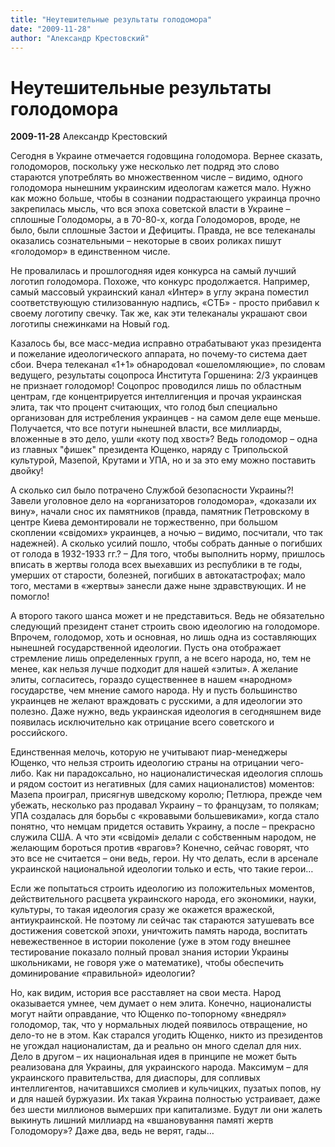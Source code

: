 ```yaml
---
title: "Неутешительные результаты голодомора"
date: "2009-11-28"
author: "Александр Крестовский"
---
```


# Неутешительные результаты голодомора

**2009-11-28** Александр Крестовский

Сегодня в Украине отмечается годовщина голодомора. Вернее сказать, голодоморов, поскольку уже несколько лет подряд это слово стараются употреблять во множественном числе – видимо, одного голодомора нынешним украинским идеологам кажется мало. Нужно как можно больше, чтобы в сознании подрастающего украинца прочно закрепилась мысль, что вся эпоха советской власти в Украине – сплошные Голодоморы, а в 70-80-х, когда Голодоморов, вроде, не было, были сплошные Застои и Дефициты. Правда, не все телеканалы оказались сознательными – некоторые в своих роликах пишут «голодомор» в единственном числе.

Не провалилась и прошлогодняя идея конкурса на самый лучший логотип голодомора. Похоже, что конкурс продолжается. Например, самый массовый украинский канал «Интер» в углу экрана поместил соответствующую стилизованную надпись, «СТБ» - просто прибавил к своему логотипу свечку. Так же, как эти  телеканалы украшают свои логотипы снежинками на Новый год.

Казалось бы, все масс-медиа исправно отрабатывают указ президента и пожелание идеологического аппарата, но почему-то система дает сбои. Вчера телеканал «1+1» обнародовал «ошеломляющие», по словам ведущего, результаты соцопроса Института Горшенина: 2/3 украинцев не признает голодомор! Соцопрос проводился лишь по областным центрам, где концентрируется интеллигенция и прочая украинская элита, так что процент считающих, что голод был специально организован для истребления украинцев - на самом деле еще меньше. Получается, что все потуги нынешней власти, все миллиарды, вложенные в это дело, ушли «коту под хвост»? Ведь голодомор – одна из главных "фишек" президента Ющенко, наряду с Трипольской культурой, Мазепой, Крутами и УПА, но и за это ему можно поставить двойку!

А сколько сил было потрачено Службой безопасности Украины?! Завели уголовное дело на «организаторов голодомора», «доказали их вину», начали снос их памятников (правда, памятник Петровскому в центре Киева демонтировали не торжественно, при большом скоплении «свідомих» украинцев, а ночью – видимо, посчитали, что так надежней). А сколько усилий пошло, чтобы собрать данные о погибших от голода в 1932-1933 гг.? – Для того, чтобы выполнить норму, пришлось вписать в жертвы голода всех выехавших из республики в те годы, умерших от старости, болезней, погибших в автокатастрофах; мало того, местами в «жертвы» занесли даже ныне здравствующих. И не помогло!

А второго такого шанса может и не представиться. Ведь не обязательно следующий президент станет строить свою идеологию на голодоморе. Впрочем, голодомор, хоть и основная, но лишь одна из составляющих нынешней государственной идеологии. Пусть она отображает стремление лишь определенных групп, а не всего народа, но, тем не менее, как нельзя лучше подходит для нашей «элиты». А желание элиты, согласитесь, гораздо существеннее в нашем «народном» государстве, чем мнение самого народа. Ну и пусть большинство украинцев не желают враждовать с русскими, а для идеологии это полезно. Даже нужно, ведь украинская идеология в сегодняшнем виде появилась исключительно как отрицание всего советского и российского.

Единственная мелочь, которую не учитывают пиар-менеджеры Ющенко, что нельзя строить идеологию страны на отрицании чего-либо. Как ни парадоксально, но националистическая идеология сплошь и рядом состоит из негативных (для самих националистов) моментов: Мазепа проиграл, присягнув шведскому королю; Петлюра, прежде чем убежать, несколько раз продавал Украину – то французам, то полякам; УПА создалась для борьбы с «кровавыми большевиками», когда стало понятно, что немцам придется оставить Украину, а после – прекрасно служила США. А что эти «свідомі» делали с собственным народом, не желающим бороться против «врагов»? Конечно, сейчас говорят, что это все не считается – они ведь, герои. Ну что делать, если в арсенале украинской национальной идеологии только и есть, что такие герои…

Если же попытаться строить идеологию из положительных моментов, действительного расцвета украинского народа, его экономики, науки, культуры, то такая идеология сразу же окажется вражеской, антиукраинской. Не поэтому ли сейчас так стараются затушевать все достижения советской эпохи, уничтожить память народа, воспитать невежественное в истории поколение (уже в этом году внешнее тестирование показало полный провал знания истории Украины школьниками, не говоря уже о математике), чтобы обеспечить доминирование «правильной» идеологии?

Но, как видим, история все расставляет на свои места. Народ оказывается умнее, чем думает о нем элита. Конечно, националисты могут найти оправдание, что Ющенко по-топорному «внедрял» голодомор, так, что у нормальных людей появилось отвращение, но дело-то не в этом. Как старался угодить Ющенко, никто из президентов не угождал националистам, да и реально он много сделал для них. Дело в другом – их национальная идея в принципе не может быть реализована для Украины, для украинского народа. Максимум – для украинского правительства, для диаспоры, для сопливых интеллигентов, начитавшихся смолиев и кульчицких, пузатых попов, ну и для нашей буржуазии. Их такая Украина полностью устраивает, даже без шести миллионов вымерших при капитализме. Будут ли они жалеть выкинуть лишний миллиард на «вшановування памяті жертв Голодомору»? Даже два, ведь не верят, гады…